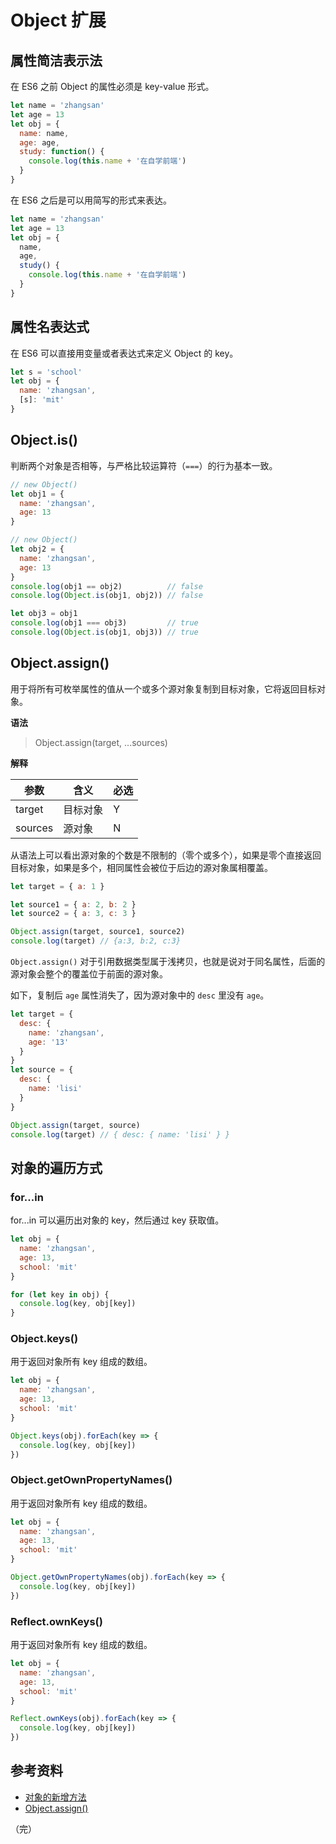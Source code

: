 # Object 扩展

## 属性简洁表示法

在 ES6 之前 Object 的属性必须是 key-value 形式。

```javascript
let name = 'zhangsan'
let age = 13
let obj = {
  name: name,
  age: age,
  study: function() {
    console.log(this.name + '在自学前端')
  }
}
```

在 ES6 之后是可以用简写的形式来表达。

```javascript
let name = 'zhangsan'
let age = 13
let obj = {
  name,
  age,
  study() {
    console.log(this.name + '在自学前端')
  }
}
```

## 属性名表达式

在 ES6 可以直接用变量或者表达式来定义 Object 的 key。

```javascript
let s = 'school'
let obj = {
  name: 'zhangsan',
  [s]: 'mit'
}
```

## Object.is()

判断两个对象是否相等，与严格比较运算符（`===`）的行为基本一致。

```javascript
// new Object()
let obj1 = {
  name: 'zhangsan',
  age: 13
}

// new Object()
let obj2 = {
  name: 'zhangsan',
  age: 13
}
console.log(obj1 == obj2)          // false
console.log(Object.is(obj1, obj2)) // false

let obj3 = obj1
console.log(obj1 === obj3)         // true
console.log(Object.is(obj1, obj3)) // true
```

## Object.assign()

用于将所有可枚举属性的值从一个或多个源对象复制到目标对象，它将返回目标对象。

**语法**

> Object.assign(target, ...sources)

**解释**

| 参数     | 含义    | 必选  |
| ------- | ------ | ---- |
| target  | 目标对象 | Y    |
| sources | 源对象   | N    |

从语法上可以看出源对象的个数是不限制的（零个或多个），如果是零个直接返回目标对象，如果是多个，相同属性会被位于后边的源对象属相覆盖。

```javascript
let target = { a: 1 }

let source1 = { a: 2, b: 2 }
let source2 = { a: 3, c: 3 }

Object.assign(target, source1, source2)
console.log(target) // {a:3, b:2, c:3}
```

`Object.assign()` 对于引用数据类型属于浅拷贝，也就是说对于同名属性，后面的源对象会整个的覆盖位于前面的源对象。

如下，复制后 `age` 属性消失了，因为源对象中的 `desc` 里没有 `age`。

```javascript
let target = {
  desc: {
    name: 'zhangsan',
    age: '13'
  }
}
let source = {
  desc: {
    name: 'lisi'
  }
}

Object.assign(target, source)
console.log(target) // { desc: { name: 'lisi' } }
```

## 对象的遍历方式

### for...in

for...in 可以遍历出对象的 key，然后通过 key 获取值。

```javascript
let obj = {
  name: 'zhangsan',
  age: 13,
  school: 'mit'
}

for (let key in obj) {
  console.log(key, obj[key])
}
```

### Object.keys()

用于返回对象所有 key 组成的数组。

```javascript
let obj = {
  name: 'zhangsan',
  age: 13,
  school: 'mit'
}

Object.keys(obj).forEach(key => {
  console.log(key, obj[key])
})
```

### Object.getOwnPropertyNames()

用于返回对象所有 key 组成的数组。

```javascript
let obj = {
  name: 'zhangsan',
  age: 13,
  school: 'mit'
}

Object.getOwnPropertyNames(obj).forEach(key => {
  console.log(key, obj[key])
})
```

### Reflect.ownKeys()

用于返回对象所有 key 组成的数组。

```javascript
let obj = {
  name: 'zhangsan',
  age: 13,
  school: 'mit'
}

Reflect.ownKeys(obj).forEach(key => {
  console.log(key, obj[key])
})
```

## 参考资料

* [对象的新增方法](https://es6.ruanyifeng.com/#docs/object-methods)
* [Object.assign()](https://developer.mozilla.org/zh-CN/docs/Web/JavaScript/Reference/Global_Objects/Object/assign)

（完）
